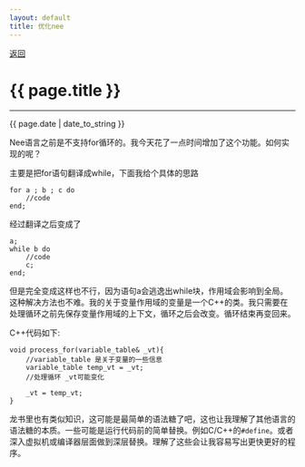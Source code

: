 ```yaml
---
layout: default
title: 优化nee
---
```

<a href="https://wangxiaozhi123.github.io">返回</a>
<h1>{{ page.title }}</h1>
<hr>
<p>{{ page.date | date_to_string }}</p>
Nee语言之前是不支持for循环的。我今天花了一点时间增加了这个功能。如何实现的呢？

主要是把for语句翻译成while，下面我给个具体的思路
<pre><code>for a ; b ; c do
    //code
end;
</code></pre>
经过翻译之后变成了
<pre><code>a;
while b do
    //code
    c;
end;
</code></pre>
但是完全变成这样也不行，因为语句a会逃逸出while块，作用域会影响到全局。这种解决方法也不难。我的关于变量作用域的变量是一个C++的类。我只需要在处理循环之前先保存变量作用域的上下文，循环之后会改变。循环结束再变回来。

C++代码如下:
<pre><code>void process_for(variable_table& _vt){
    //variable_table 是关于变量的一些信息
    variable_table temp_vt = _vt;
    //处理循环 _vt可能变化
    
    _vt = temp_vt;
}
</code></pre>

龙书里也有类似知识，这可能是最简单的语法糖了吧，这也让我理解了其他语言的语法糖的本质。一些可能是运行代码前的简单替换。例如C/C++的```#define```。或者深入虚拟机或编译器层面做到深层替换。理解了这些会让我容易写出更快更好的程序。
